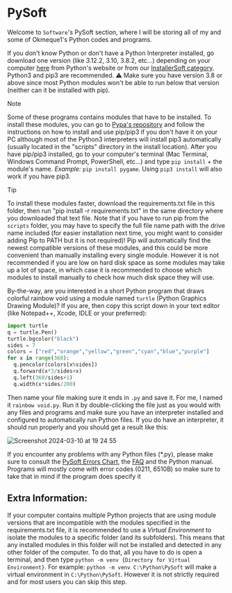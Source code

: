 # PySoft
Welcome to `Software`'s PySoft section, where I will be storing all of my and some of Okmeque1's Python codes and programs.

If you don't know Python or don't have a Python Interpreter installed, go download one version (like 3.12.2, 3.10, 3.8.2, etc...) depending on your computer [here](https://www.python.org/downloads/) from Python's website or from our [InstallerSoft category](https://github.com/GamerSoft24/Software/tree/Main/InstallerSoft/Windows/Python). Python3 and pip3 are recommended. ⚠ Make sure you have version 3.8 or above since most Python modules won't be able to run below that version (neither can it be installed with pip). 

> [!NOTE]
>
> Some of these programs contains modules that have to be installed. To install these modules, you can go to [Pypa's repository](https://github.com/pypa/pip) and follow the instructions on how to install and use pip/pip3 if you don't have it on your PC although most of the Python3 interpreters will install pip3 automatically (usually located in the "scripts" directory in the install location).
After you have pip/pip3 installed, go to your computer's terminal (Mac Terminal, Windows Command Prompt, PowerShell, etc...) and type `pip install` + the module's name. *Example:* `pip install pygame`. Using `pip3 install` will also work if you have pip3.

> [!TIP]
>
> To install these modules faster, download the requirements.txt file in this folder, then run "pip install -r requirements.txt" in the same directory where you downloaded that text file. Note that if you have to run pip from the `scripts` folder, you may have to specify the full file name path with the drive name included (for easier installation next time, you might want to consider adding Pip to PATH but it is not required)! Pip will automatically find the newest compatible versions of these modules, and this could be more convenient than manually installing every single module. However it is not recommended if you are low on hard disk space as some modules may take up a lot of space, in which case it is recommended to choose which modules to install manually to check how much disk space they will use.
> 
By-the-way, are you interested in a short Python program that draws colorful rainbow void using a module named `turtle` (Python Graphics Drawing Module)? If you are, then copy this script down in your text editor (like Notepad++, Xcode, IDLE or your preferred):
```py
import turtle
q = turtle.Pen()
turtle.bgcolor("black")
sides = 7
colors = ["red","orange","yellow","green","cyan","blue","purple"]
for x in range(360):
  q.pencolor(colors[x%sides])
  q.forward(x*3/sides+x)
  q.left(360/sides+1)
  q.width(x*sides/200)
```
Then name your file making sure it ends in `.py` and save it. For me, I named it `rainbow void.py`. Run it by double-clicking the file just as you would with any files and programs and make sure you have an interpreter installed and configured to automatically run Python files. If you do have an interpreter, it should run properly and you should get a result like this:

![Screenshot 2024-03-10 at 19 24 55](https://github.com/GamerSoft24/Software/assets/136463938/07d213aa-acf2-4a58-bfae-32a5b3fce544)

If you encounter any problems with any Python files (*.py), please make sure to consult the [PySoft Errors Chart](/PySoft/Errors%20chart.md), the [FAQ](/.github/faq.md) and the Python manual. Programs will mostly come with error codes (0211, 6510B) so make sure to take that in mind if the program does specify it

## Extra Information:

If your computer contains multiple Python projects that are using module versions that are incompatible with the modules specified in the requirements.txt file, it is recommended to use a *Virtual Environment* to isolate the modules to a specific folder (and its subfolders). This means that any installed modules in this folder will not be installed and detected in any other folder of the computer. To do that, all you have to do is open a terminal, and then type `python -m venv {Directory for Virtual Environment}`. For example: `python -m venv C:\Python\PySoft` will make a virtual environment in `C:\Python\PySoft`. However it is not strictly required and for most users you can skip this step.
